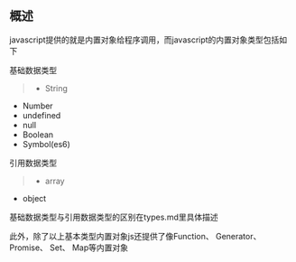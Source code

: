 ## 概述

javascript提供的就是内置对象给程序调用，而javascript的内置对象类型包括如下

基础数据类型
> * String
* Number
* undefined
* null
* Boolean
* Symbol(es6)

引用数据类型
> * array
* object

基础数据类型与引用数据类型的区别在types.md里具体描述

此外，除了以上基本类型内置对象js还提供了像Function、 Generator、 Promise、 Set、 Map等内置对象
